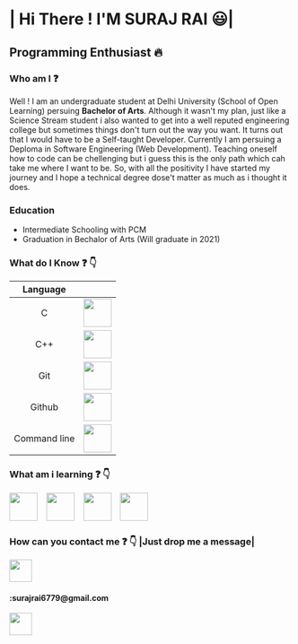    | Hi There ! I'M SURAJ RAI :smiley:|
   ===============================================================================================================================================================
   ## Programming Enthusiast :fire:
   
### Who am I :question:

Well ! I am an undergraduate student at Delhi University (School of Open Learning) persuing **Bachelor of Arts**. Although it wasn't my plan, just like a Science Stream student i also wanted to get into a well reputed engineering college but sometimes things don't turn out the way you want. It turns out that I would have to be a Self-taught Developer. Currently I am persuing a Deploma in Software Engineering (Web Development). Teaching oneself how to code can be chellenging but i guess this is the only path which cah take me where I want to be. So, with all the positivity I have started my journey and I hope a technical degree dose't matter as much as i thought it does.

### Education
- Intermediate Schooling with PCM
- Graduation in Bechalor of Arts (Will graduate in 2021)

### What do I Know :question: :point_down:



|  Language      |     | 
| :-------------: | :----------: | 
|  C | <img src="https://www.flaticon.com/svg/static/icons/svg/3600/3600912.svg" length=50px; height="50px">   | 
|  C++| <img src="https://www.flaticon.com/svg/static/icons/svg/919/919841.svg" length=50px; height="50px"> | 
|  Git    |   <img src="https://www.flaticon.com/svg/static/icons/svg/2111/2111288.svg" length=50px; height="50px">   |
|  Github |   <img src="https://www.flaticon.com/svg/static/icons/svg/2111/2111425.svg" length=50px; height="50px">   |
|  Command line |   <img src="https://www.flaticon.com/svg/static/icons/svg/2535/2535492.svg" length=50px; height="50px">  |
                

### What am i learning :question: :point_down:

<p text-align="center"><img src="https://www.flaticon.com/svg/static/icons/svg/732/732212.svg" length=50px; height="50px">&nbsp&nbsp&nbsp  <img src="https://www.flaticon.com/svg/static/icons/svg/919/919826.svg" length=50px; height="50px">&nbsp&nbsp&nbsp  <img src="https://www.flaticon.com/svg/static/icons/svg/919/919828.svg" length=50px; height="50px">&nbsp&nbsp&nbsp <img src="https://www.flaticon.com/svg/static/icons/svg/919/919851.svg" length=50px; height="50px"></p>

### How can you contact me :question: :point_down: |Just drop me a message|

<p><a href="https://www.linkedin.com/in/sr3688/"><img src="https://www.flaticon.com/svg/static/icons/svg/2111/2111499.svg" length=40px; height=40px></a>  <h4><b>:surajrai6779@gmail.com</b></h4>
</p>

<img src="hhttps://www.flaticon.com/svg/static/icons/svg/732/732200.svg" length=40px; height=40px>
 







